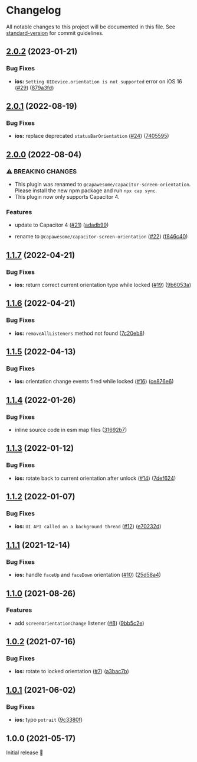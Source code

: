 # Changelog

All notable changes to this project will be documented in this file. See [standard-version](https://github.com/conventional-changelog/standard-version) for commit guidelines.

## [2.0.2](https://github.com/capawesome-team/capacitor-screen-orientation/compare/v2.0.1...v2.0.2) (2023-01-21)

### Bug Fixes

- **ios:** `Setting UIDevice.orientation is not supported` error on iOS 16 ([#29](https://github.com/capawesome-team/capacitor-screen-orientation/issues/29)) ([879a3fd](https://github.com/capawesome-team/capacitor-screen-orientation/commit/879a3fdd50301371091ec8784a5906d9af0f5fee))

## [2.0.1](https://github.com/capawesome-team/capacitor-screen-orientation/compare/v2.0.0...v2.0.1) (2022-08-19)

### Bug Fixes

- **ios:** replace deprecated `statusBarOrientation` ([#24](https://github.com/capawesome-team/capacitor-screen-orientation/issues/24)) ([7405595](https://github.com/capawesome-team/capacitor-screen-orientation/commit/74055956d03707c087d411d039c247dbfc96daa0))

## [2.0.0](https://github.com/capawesome-team/capacitor-screen-orientation/compare/v1.1.7...v2.0.0) (2022-08-04)

### ⚠ BREAKING CHANGES

- This plugin was renamed to `@capawesome/capacitor-screen-orientation`. Please install the new npm package and run `npx cap sync`.
- This plugin now only supports Capacitor 4.

### Features

- update to Capacitor 4 ([#21](https://github.com/capawesome-team/capacitor-screen-orientation/issues/21)) ([adadb99](https://github.com/capawesome-team/capacitor-screen-orientation/commit/adadb9995827251466fbe98d8449dc29f603f983))

- rename to `@capawesome/capacitor-screen-orientation` ([#22](https://github.com/capawesome-team/capacitor-screen-orientation/issues/22)) ([f846c40](https://github.com/capawesome-team/capacitor-screen-orientation/commit/f846c4067d5b31721989887952b3bbec931ed3f3))

## [1.1.7](https://github.com/robingenz/capacitor-screen-orientation/compare/v1.1.6...v1.1.7) (2022-04-21)

### Bug Fixes

- **ios:** return correct current orientation type while locked ([#19](https://github.com/robingenz/capacitor-screen-orientation/issues/19)) ([9b6053a](https://github.com/robingenz/capacitor-screen-orientation/commit/9b6053ae9402db591c58f1bcc19358a2ac69d90f))

## [1.1.6](https://github.com/robingenz/capacitor-screen-orientation/compare/v1.1.5...v1.1.6) (2022-04-21)

### Bug Fixes

- **ios:** `removeAllListeners` method not found ([7c20eb8](https://github.com/robingenz/capacitor-screen-orientation/commit/7c20eb82f6b4ecd4600ea94d209a11650b925edb))

## [1.1.5](https://github.com/robingenz/capacitor-screen-orientation/compare/v1.1.4...v1.1.5) (2022-04-13)

### Bug Fixes

- **ios:** orientation change events fired while locked ([#16](https://github.com/robingenz/capacitor-screen-orientation/issues/16)) ([ce876e6](https://github.com/robingenz/capacitor-screen-orientation/commit/ce876e6795d51b21e3a6218c31e7d45725ea6bd6))

## [1.1.4](https://github.com/robingenz/capacitor-screen-orientation/compare/v1.1.3...v1.1.4) (2022-01-26)

### Bug Fixes

- inline source code in esm map files ([31692b7](https://github.com/robingenz/capacitor-screen-orientation/commit/31692b717bac9c54317e46046aefb605d4aeaafe))

## [1.1.3](https://github.com/robingenz/capacitor-screen-orientation/compare/v1.1.2...v1.1.3) (2022-01-12)

### Bug Fixes

- **ios:** rotate back to current orientation after unlock ([#14](https://github.com/robingenz/capacitor-screen-orientation/issues/14)) ([7def624](https://github.com/robingenz/capacitor-screen-orientation/commit/7def624915826cb263c71e7e53b507c1eb8bf584))

## [1.1.2](https://github.com/robingenz/capacitor-screen-orientation/compare/v1.1.1...v1.1.2) (2022-01-07)

### Bug Fixes

- **ios:** `UI API called on a background thread` ([#12](https://github.com/robingenz/capacitor-screen-orientation/issues/12)) ([e70232d](https://github.com/robingenz/capacitor-screen-orientation/commit/e70232d32bd786dd9459c4261bc9a81ad6961cfb))

## [1.1.1](https://github.com/robingenz/capacitor-screen-orientation/compare/v1.1.0...v1.1.1) (2021-12-14)

### Bug Fixes

- **ios:** handle `faceUp` and `faceDown` orientation ([#10](https://github.com/robingenz/capacitor-screen-orientation/issues/10)) ([25d58a4](https://github.com/robingenz/capacitor-screen-orientation/commit/25d58a4da012c6faf8d19b1d7221cd9d4ac22f23))

## [1.1.0](https://github.com/robingenz/capacitor-screen-orientation/compare/v1.0.2...v1.1.0) (2021-08-26)

### Features

- add `screenOrientationChange` listener ([#8](https://github.com/robingenz/capacitor-screen-orientation/issues/8)) ([9bb5c2e](https://github.com/robingenz/capacitor-screen-orientation/commit/9bb5c2ef89cabfcdebc33a2d6a4d8f606179fe51))

## [1.0.2](https://github.com/robingenz/capacitor-screen-orientation/compare/v1.0.1...v1.0.2) (2021-07-16)

### Bug Fixes

- **ios:** rotate to locked orientation ([#7](https://github.com/robingenz/capacitor-screen-orientation/issues/7)) ([a3bac7b](https://github.com/robingenz/capacitor-screen-orientation/commit/a3bac7b522897893362199d44e63d0e1451b1fb5))

## [1.0.1](https://github.com/robingenz/capacitor-screen-orientation/compare/v1.0.0...v1.0.1) (2021-06-02)

### Bug Fixes

- **ios:** typo `potrait` ([9c3380f](https://github.com/robingenz/capacitor-screen-orientation/commit/9c3380f25e139624d4641bb805f779c5e61a5c97))

## 1.0.0 (2021-05-17)

Initial release 🎉
